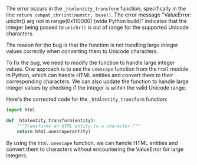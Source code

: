 The error occurs in the `_htmlentity_transform` function, specifically in the line `return compat_chr(int(numstr, base))`. The error message "ValueError: unichr() arg not in range(0x110000) (wide Python build)" indicates that the integer being passed to `unichr()` is out of range for the supported Unicode characters.

The reason for the bug is that the function is not handling large integer values correctly when converting them to Unicode characters.

To fix the bug, we need to modify the function to handle large integer values. One approach is to use the `unescape` function from the `html` module in Python, which can handle HTML entities and convert them to their corresponding characters. We can also update the function to handle large integer values by checking if the integer is within the valid Unicode range.

Here's the corrected code for the `_htmlentity_transform` function:

```python
import html

def _htmlentity_transform(entity):
    """Transforms an HTML entity to a character."""
    return html.unescape(entity)
```

By using the `html.unescape` function, we can handle HTML entities and convert them to characters without encountering the ValueError for large integers.